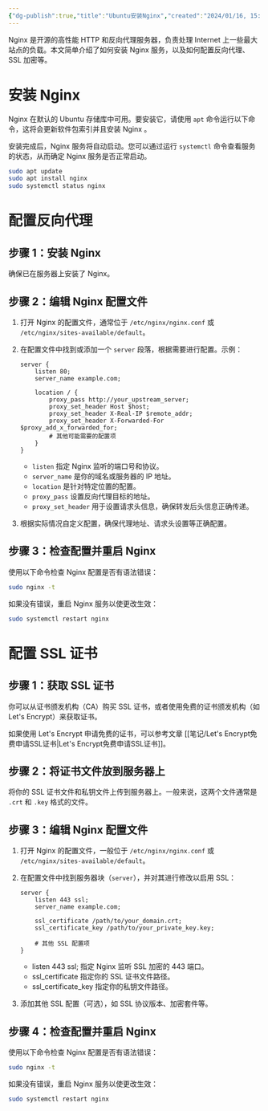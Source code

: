 ```yaml
---
{"dg-publish":true,"title":"Ubuntu安装Nginx","created":"2024/01/16, 15:17","updated":"2024/01/16, 15:17","tags":["ubuntu","nginx","tool"],"permalink":"/笔记/Ubuntu安装Nginx/","dgPassFrontmatter":true}
---
```



Nginx 是开源的高性能 HTTP 和反向代理服务器，负责处理 Internet 上一些最大站点的负载。本文简单介绍了如何安装 Nginx 服务，以及如何配置反向代理、SSL 加密等。

# 安装 Nginx

Nginx 在默认的 Ubuntu 存储库中可用。要安装它，请使用 `apt` 命令运行以下命令，这将会更新软件包索引并且安装 Nginx 。

安装完成后，Nginx 服务将自动启动。您可以通过运行 `systemctl` 命令查看服务的状态，从而确定 Nginx 服务是否正常启动。

```bash
sudo apt update
sudo apt install nginx
sudo systemctl status nginx
```

# 配置反向代理

## 步骤 1：安装 Nginx

确保已在服务器上安装了 Nginx。

## 步骤 2：编辑 Nginx 配置文件

1. 打开 Nginx 的配置文件，通常位于 `/etc/nginx/nginx.conf` 或 `/etc/nginx/sites-available/default`。

2. 在配置文件中找到或添加一个 `server` 段落，根据需要进行配置。示例：

    ```
    server {
        listen 80;
        server_name example.com;

        location / {
            proxy_pass http://your_upstream_server;
            proxy_set_header Host $host;
            proxy_set_header X-Real-IP $remote_addr;
            proxy_set_header X-Forwarded-For $proxy_add_x_forwarded_for;
            # 其他可能需要的配置项
        }
    }
    ```

    - `listen` 指定 Nginx 监听的端口号和协议。
    - `server_name` 是你的域名或服务器的 IP 地址。
    - `location` 是针对特定位置的配置。
    - `proxy_pass` 设置反向代理目标的地址。
    - `proxy_set_header` 用于设置请求头信息，确保转发后头信息正确传递。

3. 根据实际情况自定义配置，确保代理地址、请求头设置等正确配置。

## 步骤 3：检查配置并重启 Nginx

使用以下命令检查 Nginx 配置是否有语法错误：

```bash
sudo nginx -t
```

如果没有错误，重启 Nginx 服务以使更改生效：

```bash
sudo systemctl restart nginx
```

# 配置 SSL 证书

## 步骤 1：获取 SSL 证书

你可以从证书颁发机构（CA）购买 SSL 证书，或者使用免费的证书颁发机构（如 Let's Encrypt）来获取证书。

如果使用 Let's Encrypt 申请免费的证书，可以参考文章 [[笔记/Let's Encrypt免费申请SSL证书\|Let's Encrypt免费申请SSL证书]]。

## 步骤 2：将证书文件放到服务器上

将你的 SSL 证书文件和私钥文件上传到服务器上。一般来说，这两个文件通常是 `.crt` 和 `.key` 格式的文件。

## 步骤 3：编辑 Nginx 配置文件

1. 打开 Nginx 的配置文件，一般位于 `/etc/nginx/nginx.conf` 或 `/etc/nginx/sites-available/default`。

2. 在配置文件中找到服务器块（`server`），并对其进行修改以启用 SSL：

    ```
    server {
        listen 443 ssl;
        server_name example.com;

        ssl_certificate /path/to/your_domain.crt;
        ssl_certificate_key /path/to/your_private_key.key;

        # 其他 SSL 配置项
    }
    ```

    - listen 443 ssl; 指定 Nginx 监听 SSL 加密的 443 端口。
    - ssl_certificate 指定你的 SSL 证书文件路径。
    - ssl_certificate_key 指定你的私钥文件路径。

3. 添加其他 SSL 配置（可选），如 SSL 协议版本、加密套件等。

## 步骤 4：检查配置并重启 Nginx

使用以下命令检查 Nginx 配置是否有语法错误：

```bash
sudo nginx -t
```

如果没有错误，重启 Nginx 服务以使更改生效：

```bash
sudo systemctl restart nginx
```